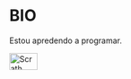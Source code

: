 <h1>BIO</h1>

<p>Estou apredendo a programar.</p> 


<div>
<img align="center" alt="Scrath" height="30" width="50" src="https://img.shields.io/badge/Scratch-4D97FF?style=for-the-badge&logo=Scratch&logoColor=white">
  </div><br>
